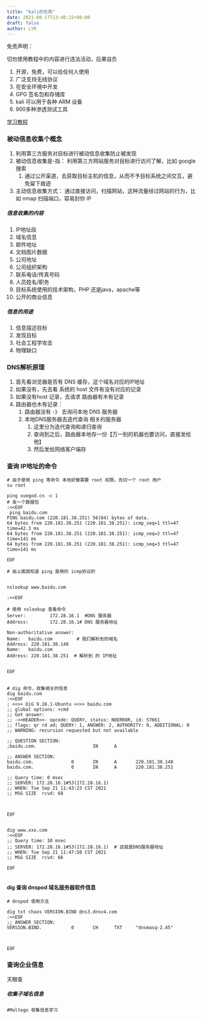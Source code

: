 ```yaml
---
title: "kali的优势"
date: 2021-08-17T13:48:22+08:00
draft: false
author: LYR
---
```






免责声明：

切勿使用教程中的内容进行违法活动，后果自负





1. 开源，免费，可以给任何人使用
2. 广泛支持无线协议
3. 在安全环境中开发
4. GPG 签名包和存储库
5. kali 可以用于各种 ARM 设备
6. 900多种渗透测试工具



[学习教程](https://www.bilibili.com/video/BV1SA411G7aF?p=7)





### 被动信息收集个概念

1. 利用第三方服务对目标进行被动信息收集防止被发现
2. 被动信息收集是-指： 利用第三方网站服务对目标进行访问了解，比如 google搜索
   1. 通过公开渠道，去获取目标主机的信息，从而不予目标系统之间交互，避免留下痕迹
3.  主动信息收集方式： 通过直接访问，扫描网站，这种流量经过网站的行为，比如 nmap 扫描端口，容易封你 IP









#####  信息收集的内容

1. IP地址段
2. 域名信息
3. 邮件地址
4. 文档图片数据
5. 公司地址
6. 公司组织架构
7. 联系电话/传真号码
8. 人员姓名/职务
9. 目标系统使用的技术架构，PHP 还是java，apache等
10. 公开的商业信息



##### 信息的用途

1. 信息描述目标
2. 发现目标
3. 社会工程学攻击
4. 物理缺口









###  DNS解析原理

1. 首先看浏览器是否有 DNS 缓存，这个域名对应的IP地址
2. 如果没有，先去看 系统的 host 文件有没有对应的记录
3. 如果没有host 记录，去请求 路由器有木有记录
4. 路由器也木有记录：
   1. 路由器没有 -》 去询问本地 DNS 服务器
   2. 本地DNS服务器去迭代查询 相关的服务器
      1. 这里分为迭代查询和递归查询
      2. 查询到之后，路由器本地存一份【万一别的机器也要访问，直接发给他】
      3. 然后发给网络客户端存









###  查询 IP地址的命令

```shell
# 由于使用 ping 等命令 本地好像需要 root 权限，先切一个 root 用户
su root

ping xuegod.cn -c 1
# 发一个数据包
:<<EOF
 ping baidu.com
PING baidu.com (220.181.38.251) 56(84) bytes of data.
64 bytes from 220.181.38.251 (220.181.38.251): icmp_seq=1 ttl=47 time=42.3 ms
64 bytes from 220.181.38.251 (220.181.38.251): icmp_seq=2 ttl=47 time=141 ms
64 bytes from 220.181.38.251 (220.181.38.251): icmp_seq=3 ttl=47 time=141 ms

EOF

# 由上面就知道 ping 是用的 icmp协议的


nslookup www.baidu.com

:<<EOF

# 使用 nslookup 查看命令
Server:         172.28.16.1  #DNS 服务器
Address:        172.28.16.1# DNS 服务器地址

Non-authoritative answer:
Name:   baidu.com         # 我们解析到的域名
Address: 220.181.38.148
Name:   baidu.com
Address: 220.181.38.251  # 解析到 的 IP地址


EOF


# dig 命令，收集相关的信息
dig baidu.com
:<<EOF
; <<>> DiG 9.16.1-Ubuntu <<>> baidu.com
;; global options: +cmd
;; Got answer:
;; ->>HEADER<<- opcode: QUERY, status: NOERROR, id: 57661
;; flags: qr rd ad; QUERY: 1, ANSWER: 2, AUTHORITY: 0, ADDITIONAL: 0
;; WARNING: recursion requested but not available

;; QUESTION SECTION:
;baidu.com.                     IN      A

;; ANSWER SECTION:
baidu.com.              0       IN      A       220.181.38.148
baidu.com.              0       IN      A       220.181.38.251

;; Query time: 0 msec
;; SERVER: 172.28.16.1#53(172.28.16.1)
;; WHEN: Tue Sep 21 11:43:23 CST 2021
;; MSG SIZE  rcvd: 68



EOF


dig www.xxx.com
:<<EOF
;; Query time: 10 msec
;; SERVER: 172.28.16.1#53(172.28.16.1)  # 这就是DNS服务器地址
;; WHEN: Tue Sep 21 11:47:58 CST 2021
;; MSG SIZE  rcvd: 66

EOF


```





####   dig 查询 dnspod 域名服务器软件信息

```shell
# dnspod 使用方法

dig txt chaos VERSION.BIND @ns3.dnsv4.com
:<<EOF
;; ANSWER SECTION:
VERSION.BIND.           0       CH      TXT     "dnsmasq-2.45"



EOF

```



###  查询企业信息

天眼查





#####  收集子域名信息

```shell
#Maltego 收集信息学习

```































